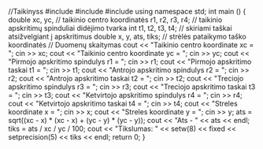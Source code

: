 //Taikinyss
#include <iostream>
#include <iomanip>
#include <cmath>
using namespace std;
int main ()
{
 double xc, yc, // taikinio centro koordinatės
 r1, r2, r3, r4; // taikinio apskritimų spinduliai didėjimo tvarka
 int t1, t2, t3, t4; // skiriami taškai atsižvelgiant į apskritimus
 double x, y, ats, tiks; // strėlės pataikymo taško koordinatės
 // Duomenų skaitymas
 cout << "Taikinio centro koordinate xc = "; cin >> xc;
 cout << "Taikinio centro koordinate yc = "; cin >> yc;
 cout << "Pirmojo apskritimo spindulys r1 = "; cin >> r1;
 cout << "Pirmojo apskritimo taskai t1 = "; cin >> t1;
 cout << "Antrojo apskritimo spindulys r2 = "; cin >> r2;
 cout << "Antrojo apskritimo taskai t2 = "; cin >> t2;
 cout << "Treciojo apskritimo spindulys r3 = "; cin >> r3;
 cout << "Treciojo apskritimo taskai t3 = "; cin >> t3;
 cout << "Ketvirtojo apskritimo spindulys r4 = "; cin >> r4;
 cout << "Ketvirtojo apskritimo taskai t4 = "; cin >> t4;
 cout << "Streles koordinate x = "; cin >> x;
 cout << "Streles koordinate y = "; cin >> y;
 ats = sqrt((xc - x) * (xc - x) + (yc - y) * (yc - y));
 cout << "Ats - " << ats << endl;
 tiks = ats / xc / yc / 100;
 cout << "Tikslumas: " << setw(8) << fixed << setprecision(5) << tiks << endl;
return 0;
}
